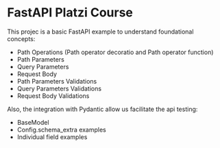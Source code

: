 # FastAPI Platzi Course
This projec is a basic FastAPI example to understand foundational concepts:
* Path Operations (Path operator decoratio and Path operator function)
* Path Parameters
* Query Parameters
* Request Body
* Path Parameters Validations
* Query Parameters Validations
* Request Body Validations

Also, the integration with Pydantic allow us facilitate the api testing:
* BaseModel
* Config.schema_extra examples 
* Individual field examples

